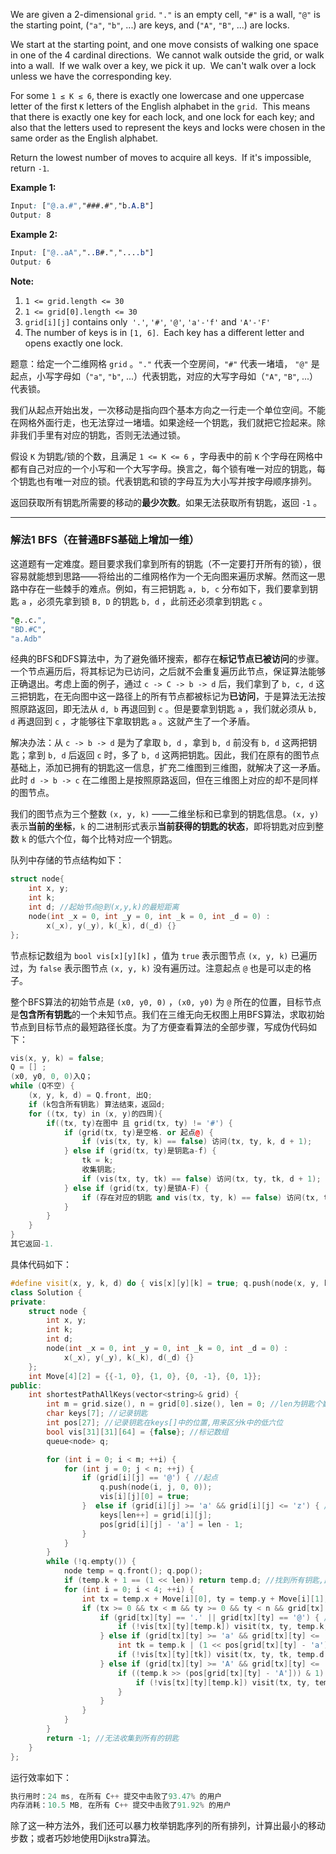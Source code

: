 <p>We are given a 2-dimensional&nbsp;<code>grid</code>.&nbsp;<code>"."</code> is an empty cell, <code>"#"</code> is&nbsp;a wall, <code>"@"</code> is the starting point, (<code>"a"</code>, <code>"b"</code>, ...) are keys, and (<code>"A"</code>,&nbsp;<code>"B"</code>, ...) are locks.</p>

<p>We start at the starting point, and one move consists of walking one space in one of the 4 cardinal directions.&nbsp; We cannot walk outside the grid, or walk into a wall.&nbsp; If we walk over a key, we pick it up.&nbsp; We can't walk over a lock unless we have the corresponding key.</p>

<p>For some <code>1 &le; K &le; 6</code>, there is exactly one lowercase and one uppercase letter of the first <code>K</code> letters of the English alphabet in the <code>grid</code>.&nbsp; This means that there is exactly one key for each lock, and one lock for each key; and also that the letters used to represent the keys and locks were&nbsp;chosen in the same order as the English alphabet.</p>

<p>Return the lowest number of moves to acquire all keys.&nbsp; If&nbsp;it's impossible, return <code>-1</code>.</p>

<div>
<p><strong>Example 1:</strong></p>

```css
Input: ["@.a.#","###.#","b.A.B"]
Output: 8  
```

<p><strong>Example 2:</strong></p>

```css
Input: ["@..aA","..B#.","....b"]
Output: 6 
```

<p><strong>Note:</strong></p>

<ol>
	<li><code>1 &lt;= grid.length&nbsp;&lt;= 30</code></li>
	<li><code>1 &lt;= grid[0].length&nbsp;&lt;= 30</code></li>
	<li><code>grid[i][j]</code> contains only<code> '.'</code>, <code>'#'</code>, <code>'@'</code>,&nbsp;<code>'a'-'f'</code> and <code>'A'-'F'</code></li>
	<li>The number of keys is in <code>[1, 6]</code>.&nbsp; Each key has a different letter and opens exactly one lock.</li>
</ol>
</div>


题意：给定一个二维网格 `grid` 。`"."` 代表一个空房间，`"#"` 代表一堵墙， `"@"` 是起点，小写字母如（`"a"`, `"b"`, ...）代表钥匙，对应的大写字母如（`"A"`, `"B"`, ...）代表锁。

我们从起点开始出发，一次移动是指向四个基本方向之一行走一个单位空间。不能在网格外面行走，也无法穿过一堵墙。如果途经一个钥匙，我们就把它捡起来。除非我们手里有对应的钥匙，否则无法通过锁。

假设 `K` 为钥匙/锁的个数，且满足 `1 <= K <= 6` ，字母表中的前 `K` 个字母在网格中都有自己对应的一个小写和一个大写字母。换言之，每个锁有唯一对应的钥匙，每个钥匙也有唯一对应的锁。代表钥匙和锁的字母互为大小写并按字母顺序排列。

返回获取所有钥匙所需要的移动的**最少次数**。如果无法获取所有钥匙，返回 `-1` 。

---  
### 解法1 BFS（在普通BFS基础上增加一维）
这道题有一定难度。题目要求我们拿到所有的钥匙（不一定要打开所有的锁），很容易就能想到思路——将给出的二维网格作为一个无向图来遍历求解。然而这一思路中存在一些棘手的难点。例如，有三把钥匙 `a, b, c` 分布如下，我们要拿到钥匙 `a` ，必须先拿到锁 `B, D` 的钥匙 `b, d` ，此前还必须拿到钥匙 `c` 。
```css
"@..c.",
"BD.#C",
"a.Adb"
```
经典的BFS和DFS算法中，为了避免循环搜索，都存在**标记节点已被访问**的步骤。一个节点遍历后，将其标记为已访问，之后就不会重复遍历此节点，保证算法能够正确退出。考虑上面的例子，通过 `c -> C -> b -> d` 后，我们拿到了 `b, c, d` 这三把钥匙，在无向图中这一路径上的所有节点都被标记为**已访问**，于是算法无法按照原路返回，即无法从 `d, b` 再退回到 `c` 。但是要拿到钥匙 `a` ，我们就必须从 `b, d` 再退回到 `c` ，才能够往下拿取钥匙 `a` 。这就产生了一个矛盾。

解决办法：从 `c -> b -> d` 是为了拿取 `b, d` ，拿到 `b, d` 前没有 `b, d` 这两把钥匙；拿到 `b, d` 后返回 `c` 时，多了 `b, d` 这两把钥匙。因此，我们在原有的图节点基础上，添加已拥有的钥匙这一信息，扩充二维图到三维图，就解决了这一矛盾。此时 `d -> b -> c` 在二维图上是按照原路返回，但在三维图上对应的却不是同样的图节点。

我们的图节点为三个整数 `(x, y, k)` ——二维坐标和已拿到的钥匙信息。`(x, y)` 表示**当前的坐标**，`k` 的二进制形式表示**当前获得的钥匙的状态**，即将钥匙对应到整数 `k` 的低六个位，每个比特对应一个钥匙。

队列中存储的节点结构如下：
```cpp
struct node{
    int x, y;
    int k;
    int d; //起始节点@到(x,y,k)的最短距离 
    node(int _x = 0, int _y = 0, int _k = 0, int _d = 0) : 
    	x(_x), y(_y), k(_k), d(_d) {}
};
```
节点标记数组为 `bool vis[x][y][k]` ，值为 `true` 表示图节点 `(x, y, k)` 已遍历过，为 `false` 表示图节点 `(x, y, k)` 没有遍历过。注意起点 `@` 也是可以走的格子。

整个BFS算法的初始节点是 `(x0, y0, 0)` ，`(x0, y0)` 为 `@` 所在的位置，目标节点是**包含所有钥匙**的一个未知节点。我们在三维无向无权图上用BFS算法，求取初始节点到目标节点的最短路径长度。为了方便查看算法的全部步骤，写成伪代码如下：
```cpp
vis(x, y, k) = false;
Q = [] ;
(x0, y0, 0, 0)入Q；
while (Q不空) {
    (x, y, k, d) = Q.front, 出Q;
    if (k包含所有钥匙) 算法结束，返回d;  
    for ((tx, ty) in (x, y)的四周){
        if((tx, ty)在图中 且 grid(tx, ty) != '#') {
            if (grid(tx, ty)是空格. or 起点@) {
				if (vis(tx, ty, k) == false) 访问(tx, ty, k, d + 1);
			} else if (grid(tx, ty)是钥匙a-f) {
				tk = k;
				收集钥匙;
				if (vis(tx, ty, tk) == false) 访问(tx, ty, tk, d + 1);
			} else if (grid(tx, ty)是锁A-F) {
				if (存在对应的钥匙 and vis(tx, ty, k) == false) 访问(tx, ty, k, d + 1);
            }
        }
    }
}
其它返回-1.
```
具体代码如下：
```cpp
#define visit(x, y, k, d) do { vis[x][y][k] = true; q.push(node(x, y, k, d)); } while (false)
class Solution {
private:
    struct node {
        int x, y;
        int k;
        int d;
        node(int _x = 0, int _y = 0, int _k = 0, int _d = 0) :
            x(_x), y(_y), k(_k), d(_d) {}
    };
    int Move[4][2] = {{-1, 0}, {1, 0}, {0, -1}, {0, 1}};
public:
    int shortestPathAllKeys(vector<string>& grid) {
        int m = grid.size(), n = grid[0].size(), len = 0; //len为钥匙个数
        char keys[7]; //记录钥匙
        int pos[27]; //记录钥匙在keys[]中的位置,用来区分k中的低六位
        bool vis[31][31][64] = {false}; //标记数组
        queue<node> q;

        for (int i = 0; i < m; ++i) {
            for (int j = 0; j < n; ++j) { 
                if (grid[i][j] == '@') { //起点
                    q.push(node(i, j, 0, 0));
                    vis[i][j][0] = true;
                }  else if (grid[i][j] >= 'a' && grid[i][j] <= 'z') { //钥匙
                    keys[len++] = grid[i][j];
                    pos[grid[i][j] - 'a'] = len - 1;
                }
            }
        }
        while (!q.empty()) {
            node temp = q.front(); q.pop();
            if (temp.k + 1 == (1 << len)) return temp.d; //找到所有钥匙,此时k=0b..11,返回最少步数
            for (int i = 0; i < 4; ++i) {
                int tx = temp.x + Move[i][0], ty = temp.y + Move[i][1];
                if (tx >= 0 && tx < m && ty >= 0 && ty < n && grid[tx][ty] != '#') {
                    if (grid[tx][ty] == '.' || grid[tx][ty] == '@') { //是空格和起点
                        if (!vis[tx][ty][temp.k]) visit(tx, ty, temp.k, temp.d + 1); //未访问过的起点或空格状态
                    } else if (grid[tx][ty] >= 'a' && grid[tx][ty] <= 'z') { //是钥匙
                        int tk = temp.k | (1 << pos[grid[tx][ty] - 'a']); //拾取钥匙
                        if (!vis[tx][ty][tk]) visit(tx, ty, tk, temp.d + 1); //未访问过的钥匙状态
                    } else if (grid[tx][ty] >= 'A' && grid[tx][ty] <= 'Z') { //是锁
                        if ((temp.k >> (pos[grid[tx][ty] - 'A'])) & 1) { //已得到对应的钥匙
                            if (!vis[tx][ty][temp.k]) visit(tx, ty, temp.k, temp.d + 1); //未访问过的锁状态
                        }
                    }
                }
            }
        }
        return -1; //无法收集到所有的钥匙
    }
};
```
运行效率如下：
```cpp
执行用时：24 ms, 在所有 C++ 提交中击败了93.47% 的用户
内存消耗：10.5 MB, 在所有 C++ 提交中击败了91.92% 的用户
```

除了这一种方法外，我们还可以暴力枚举钥匙序列的所有排列，计算出最小的移动步数；或者巧妙地使用Dijkstra算法。
